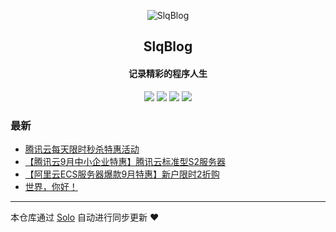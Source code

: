 <p align="center"><img alt="SlqBlog" src="https://static.b3log.org/images/brand/solo-32.png"></p><h2 align="center">
SlqBlog
</h2>

<h4 align="center">记录精彩的程序人生</h4>
<p align="center"><a title="SlqBlog" target="_blank" href="https://github.com/shaoleiqiang/solo-blog"><img src="https://img.shields.io/github/last-commit/shaoleiqiang/solo-blog.svg?style=flat-square&color=FF9900"></a>
<a title="GitHub repo size in bytes" target="_blank" href="https://github.com/shaoleiqiang/solo-blog"><img src="https://img.shields.io/github/repo-size/shaoleiqiang/solo-blog.svg?style=flat-square"></a>
<a title="Solo Version" target="_blank" href="https://github.com/b3log/solo/releases"><img src="https://img.shields.io/badge/solo-3.6.5-f1e05a.svg?style=flat-square&color=blueviolet"></a>
<a title="Hits" target="_blank" href="https://github.com/b3log/hits"><img src="https://hits.b3log.org/shaoleiqiang/solo-blog.svg"></a></p>

### 最新

* [腾讯云每天限时秒杀特惠活动](http://solo.leiqiang.site/articles/2019/09/20/1568947968173.html)
* [【腾讯云9月中小企业特惠】腾讯云标准型S2服务器](http://solo.leiqiang.site/articles/2019/09/20/1568947750517.html)
* [【阿里云ECS服务器爆款9月特惠】新户限时2折购](http://solo.leiqiang.site/articles/2019/09/20/1568947624810.html)
* [世界，你好！](http://solo.leiqiang.site/hello-solo)



---

本仓库通过 [Solo](https://github.com/b3log/solo) 自动进行同步更新 ❤️ 